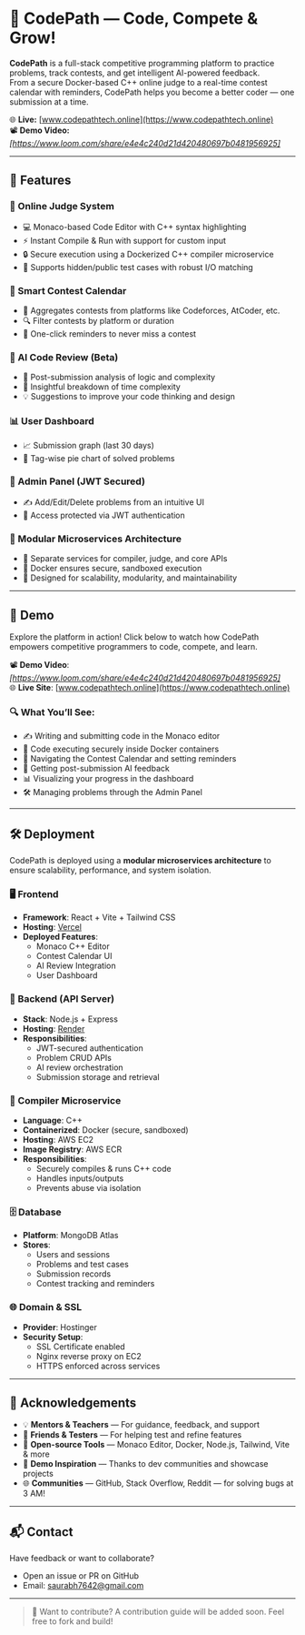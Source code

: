 # 🚀 CodePath — Code, Compete & Grow!

**CodePath** is a full-stack competitive programming platform to practice problems, track contests, and get intelligent AI-powered feedback.  
From a secure Docker-based C++ online judge to a real-time contest calendar with reminders, CodePath helps you become a better coder — one submission at a time.

🌐 **Live:** [www.codepathtech.online](https://www.codepathtech.online)  
📽️ **Demo Video:** _[https://www.loom.com/share/e4e4c240d21d420480697b0481956925]_

---

## 🎯 Features

### 🧠 Online Judge System
- 💻 Monaco-based Code Editor with C++ syntax highlighting
- ⚡ Instant Compile & Run with support for custom input
- 🔒 Secure execution using a Dockerized C++ compiler microservice
- 📁 Supports hidden/public test cases with robust I/O matching

### 📅 Smart Contest Calendar
- 📡 Aggregates contests from platforms like Codeforces, AtCoder, etc.
- 🔍 Filter contests by platform or duration
- 🔔 One-click reminders to never miss a contest

### 🤖 AI Code Review (Beta)
- 🧾 Post-submission analysis of logic and complexity
- 🧠 Insightful breakdown of time complexity
- 💡 Suggestions to improve your code thinking and design

### 📊 User Dashboard
- 📈 Submission graph (last 30 days)
- 🧩 Tag-wise pie chart of solved problems

### 🔐 Admin Panel (JWT Secured)
- ✍️ Add/Edit/Delete problems from an intuitive UI
- 🔑 Access protected via JWT authentication

### 🧱 Modular Microservices Architecture
- 🧩 Separate services for compiler, judge, and core APIs
- 🐳 Docker ensures secure, sandboxed execution
- 🧰 Designed for scalability, modularity, and maintainability

---

## 🎥 Demo

Explore the platform in action! Click below to watch how CodePath empowers competitive programmers to code, compete, and learn.

📽️ **Demo Video**: _[https://www.loom.com/share/e4e4c240d21d420480697b0481956925]_  
🌐 **Live Site**: [www.codepathtech.online](https://www.codepathtech.online)

### 🔍 What You’ll See:
- ✍️ Writing and submitting code in the Monaco editor
- 🐳 Code executing securely inside Docker containers
- 📅 Navigating the Contest Calendar and setting reminders
- 🤖 Getting post-submission AI feedback
- 📊 Visualizing your progress in the dashboard
- 🛠️ Managing problems through the Admin Panel

---

## 🛠️ Deployment

CodePath is deployed using a **modular microservices architecture** to ensure scalability, performance, and system isolation.

### 🖥️ Frontend
- **Framework**: React + Vite + Tailwind CSS  
- **Hosting**: [Vercel](https://vercel.com)  
- **Deployed Features**:
  - Monaco C++ Editor
  - Contest Calendar UI
  - AI Review Integration
  - User Dashboard

### 🔧 Backend (API Server)
- **Stack**: Node.js + Express  
- **Hosting**: [Render](https://render.com)  
- **Responsibilities**:
  - JWT-secured authentication
  - Problem CRUD APIs
  - AI review orchestration
  - Submission storage and retrieval

### 🐳 Compiler Microservice
- **Language**: C++  
- **Containerized**: Docker (secure, sandboxed)  
- **Hosting**: AWS EC2   
- **Image Registry**: AWS ECR  
- **Responsibilities**:
  - Securely compiles & runs C++ code
  - Handles inputs/outputs
  - Prevents abuse via isolation

### 🗄️ Database
- **Platform**: MongoDB Atlas  
- **Stores**:
  - Users and sessions
  - Problems and test cases
  - Submission records
  - Contest tracking and reminders

### 🌐 Domain & SSL
- **Provider**: Hostinger  
- **Security Setup**:
  - SSL Certificate enabled
  - Nginx reverse proxy on EC2
  - HTTPS enforced across services

---

## 🙏 Acknowledgements

- 💡 **Mentors & Teachers** — For guidance, feedback, and support
- 🤝 **Friends & Testers** — For helping test and refine features
- 🧰 **Open-source Tools** — Monaco Editor, Docker, Node.js, Tailwind, Vite & more
- 🎥 **Demo Inspiration** — Thanks to dev communities and showcase projects
- 🌐 **Communities** — GitHub, Stack Overflow, Reddit — for solving bugs at 3 AM!

---

## 📬 Contact

Have feedback or want to collaborate?

- Open an issue or PR on GitHub  
- Email: saurabh7642@gmail.com

---

> 🚧 Want to contribute? A contribution guide will be added soon. Feel free to fork and build!

